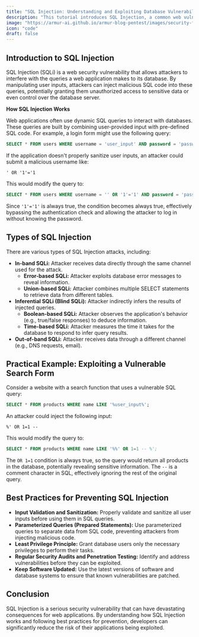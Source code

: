 ```yaml
---
title: "SQL Injection: Understanding and Exploiting Database Vulnerabilities"
description: "This tutorial introduces SQL Injection, a common web vulnerability, and demonstrates how attackers can exploit it to manipulate databases."
image: "https://armur-ai.github.io/armur-blog-pentest/images/security-fundamentals.png"
icon: "code"
draft: false
---
```

## Introduction to SQL Injection

SQL Injection (SQLi) is a web security vulnerability that allows attackers to interfere with the queries a web application makes to its database. By manipulating user inputs, attackers can inject malicious SQL code into these queries, potentially granting them unauthorized access to sensitive data or even control over the database server. 

**How SQL Injection Works**

Web applications often use dynamic SQL queries to interact with databases. These queries are built by combining user-provided input with pre-defined SQL code. For example, a login form might use the following query:

```sql
SELECT * FROM users WHERE username = 'user_input' AND password = 'password_input';
```

If the application doesn't properly sanitize user inputs, an attacker could submit a malicious username like:

```
' OR '1'='1
```

This would modify the query to:

```sql
SELECT * FROM users WHERE username = '' OR '1'='1' AND password = 'password_input';
```

Since `'1'='1'` is always true, the condition becomes always true, effectively bypassing the authentication check and allowing the attacker to log in without knowing the password.

## Types of SQL Injection

There are various types of SQL Injection attacks, including:

* **In-band SQLi:** Attacker receives data directly through the same channel used for the attack.
    * **Error-based SQLi:**  Attacker exploits database error messages to reveal information.
    * **Union-based SQLi:** Attacker combines multiple SELECT statements to retrieve data from different tables.
* **Inferential SQLi (Blind SQLi):** Attacker indirectly infers the results of injected queries.
    * **Boolean-based SQLi:** Attacker observes the application's behavior (e.g., true/false responses) to deduce information.
    * **Time-based SQLi:** Attacker measures the time it takes for the database to respond to infer query results.
* **Out-of-band SQLi:** Attacker receives data through a different channel (e.g., DNS requests, email).

## Practical Example: Exploiting a Vulnerable Search Form

Consider a website with a search function that uses a vulnerable SQL query:

```sql
SELECT * FROM products WHERE name LIKE '%user_input%';
```

An attacker could inject the following input:

```
%' OR 1=1 --
```

This would modify the query to:

```sql
SELECT * FROM products WHERE name LIKE '%%' OR 1=1 -- %';
```

The `OR 1=1` condition is always true, so the query would return all products in the database, potentially revealing sensitive information. The `--` is a comment character in SQL, effectively ignoring the rest of the original query.

## Best Practices for Preventing SQL Injection

* **Input Validation and Sanitization:** Properly validate and sanitize all user inputs before using them in SQL queries.
* **Parameterized Queries (Prepared Statements):** Use parameterized queries to separate data from SQL code, preventing attackers from injecting malicious code.
* **Least Privilege Principle:** Grant database users only the necessary privileges to perform their tasks.
* **Regular Security Audits and Penetration Testing:** Identify and address vulnerabilities before they can be exploited.
* **Keep Software Updated:** Use the latest versions of software and database systems to ensure that known vulnerabilities are patched.

## Conclusion

SQL Injection is a serious security vulnerability that can have devastating consequences for web applications. By understanding how SQL Injection works and following best practices for prevention, developers can significantly reduce the risk of their applications being exploited.
